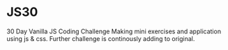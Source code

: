 # JS30
30 Day Vanilla JS Coding Challenge
Making mini exercises and application using js & css. Further challenge is continously adding to original.
